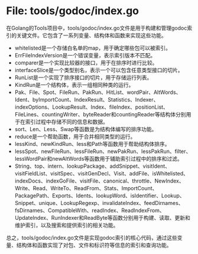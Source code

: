 # File: tools/godoc/index.go

在Golang的Tools项目中，tools/godoc/index.go文件是用于构建和管理godoc索引的关键文件。它包含了一系列变量、结构体和函数来实现这些功能。

- whitelisted是一个存储白名单的map，用于确定哪些包可以被索引。
- ErrFileIndexVersion是一个错误变量，表示索引版本不匹配。
- comparer是一个实现比较器的接口，用于在排序时进行比较。
- interfaceSlice是一个类型别名，表示一个可以包含任意类型接口的切片。
- RunList是一个实现了排序接口的切片，用于存储运行列表。
- KindRun是一个结构体，表示一组相同种类的运行。
- Pak、File、Spot、FileRun、PakRun、HitList、wordPair、AltWords、Ident、byImportCount、IndexResult、Statistics、Indexer、indexOptions、LookupResult、Index、fileIndex、positionList、FileLines、countingWriter、byteReader和countingReader等结构体分别用于在索引过程中存储不同的信息和数据。
- sort、Len、Less、Swap等函数是为结构体编写的排序功能。
- reduce是一个帮助函数，用于合并相同类型的运行。
- lessKind、newKindRun、less和Path等函数用于帮助结构体排序。
- lessSpot、newFileRun、lessFileRun、newPakRun、lessPakRun、filter、lessWordPair和newAltWords等函数用于辅助索引过程中的排序和过滤。
- String、top、intern、lookupPackage、addSnippet、visitIdent、visitFieldList、visitSpec、visitGenDecl、Visit、addFile、isWhitelisted、indexDocs、indexGoFile、visitFile、canonical、throttle、NewIndex、Write、Read、WriteTo、ReadFrom、Stats、ImportCount、PackagePath、Exports、Idents、lookupWord、isIdentifier、Lookup、Snippet、unique、LookupRegexp、invalidateIndex、feedDirnames、fsDirnames、CompatibleWith、readIndex、ReadIndexFrom、UpdateIndex、RunIndexer和ReadByte等函数分别用于构建、读取、更新和维护索引，以及搜索和提供索引的相关功能。

总之，tools/godoc/index.go文件是实现godoc索引的核心代码，通过这些变量、结构体和函数实现了对包、文件和标识符等信息的索引和查询功能。

